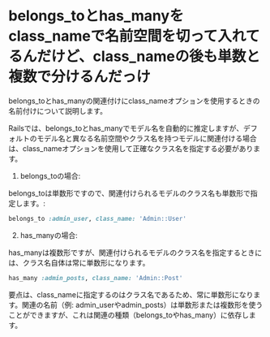 # belongs_toとhas_manyをclass_nameで名前空間を切って入れてるんだけど、class_nameの後も単数と複数で分けるんだっけ


belongs_toとhas_manyの関連付けにclass_nameオプションを使用するときの名前付けについて説明します。

Railsでは、belongs_toとhas_manyでモデル名を自動的に推定しますが、デフォルトのモデル名と異なる名前空間やクラス名を持つモデルに関連付ける場合は、class_nameオプションを使用して正確なクラス名を指定する必要があります。

1. belongs_toの場合:

belongs_toは単数形ですので、関連付けられるモデルのクラス名も単数形で指定します。:

```ruby
belongs_to :admin_user, class_name: 'Admin::User'
```

2. has_manyの場合:

has_manyは複数形ですが、関連付けられるモデルのクラス名を指定するときには、クラス名自体は常に単数形になります。

```ruby
has_many :admin_posts, class_name: 'Admin::Post'
```

要点は、class_nameに指定するのはクラス名であるため、常に単数形になります。関連の名前（例: admin_userやadmin_posts）は単数形または複数形を使うことができますが、これは関連の種類（belongs_toやhas_many）に依存します。

